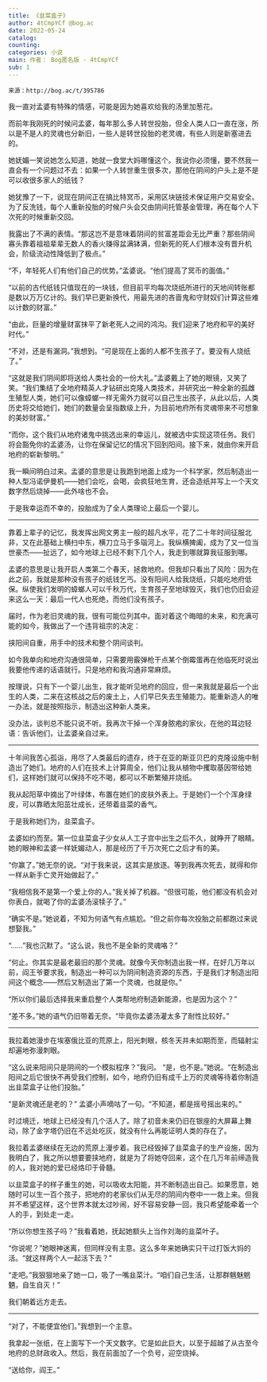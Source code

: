 ```yaml
---
title: 《韭菜盒子》
author: 4tCmpYCf @bog.ac
date: 2022-05-24
catalog: 
counting: 
categories: 小说
main: 作者： Bog匿名版 - 4tCmpYCf
sub: 1
---
```

    来源：http://bog.ac/t/395786

我一直对孟婆有特殊的情感，可能是因为她喜欢给我的汤里加葱花。

而前年我刚死的时候问孟婆，每年那么多人转世投胎，但全人类人口一直在涨，所以是不是人的灵魂也分新旧，一些人是转世投胎的老灵魂，有些人则是新塞进去的。

她妩媚一笑说她怎么知道，她就一食堂大妈哪懂这个。我说你必须懂，要不然我一直会有一个问题过不去：如果一个人转世重生很多次，那他在阴间的户头上是不是可以收很多家人的纸钱？

她犹豫了一下，说现在阴间正在搞比特冥币，采用区块链技术保证用户交易安全。为了反洗钱，每个人重新投胎的时候户头会交由阴间托管基金管理，再在每个人下次死的时候重新交回。

我露出了不满的表情。“那这岂不是意味着阴间的贫富差距会无比严重？那些阴间寡头靠着祖祖辈辈无数人的香火赚得盆满钵满，但新死的死人们根本没有晋升机会，阶级流动性降低到了极点。”

“不，年轻死人们有他们自己的优势。”孟婆说。“他们提高了冥币的面值。”

“以前的古代纸钱只值现在的一块钱，但目前平均每次烧纸所进行的天地间转账都是数以万万亿计的。我们早已更新换代，用最先进的吝啬鬼和守财奴们计算这些难以计数的财富。”

“由此，巨量的增量财富抹平了新老死人之间的鸿沟。我们迎来了地府和平的美好时代。”

“不对，还是有漏洞。”我想到。“可是现在上面的人都不生孩子了。要没有人烧纸了。”

“这就是我们阴间即将送给人类社会的一份大礼。”孟婆戴上了她的眼镜，又笑了笑。“我们集结了全地府精英人才钻研出克隆人类技术，并研究出一种全新的孤雌生殖型人类，她们可以像蟑螂一样无需外力就可以自己生出孩子，从此以后，人类历史将交给她们，她们的数量会呈指数级上升，为目前地府所有灵魂带来不可想象的美妙财富。”

“而你，这个我们从地府诸鬼中挑选出来的幸运儿，就被选中实现这项任务。我们将会豁免你的孟婆汤，让你在保留记忆的情况下回到阳间。接下来，就由你来开启地府的崭新黎明。”

我一瞬间明白过来。孟婆的意思是让我跑到地面上成为一个科学家，然后制造出一种人型冯诺伊曼机——她们会吃，会喝，会疯狂地生育，还会造纸并写上一个天文数字然后烧掉——此外啥也不会。

于是我幸运而不幸的，投胎成为了全人类理论上最后一个婴儿。

---

靠着上辈子的记忆，我发挥出网文男主一般的超凡水平，花了二十年时间征服北非，又在此基础上横扫中东，横刀立马于多瑙河上。我纵横捭阖，成为了又一位当世豪杰——扯远了，如今地球上已经不剩下几个人，我走到哪就算我征服到哪。

孟婆的意思是让我开启人类第二个春天，拯救地府。但我却只看出了风险：因为在此之前，我就是那种没有孩子的纸钱乞丐。没有阳间人给我烧纸，只能吃地府低保。纵使我们发明的蟑螂人可以千秋万代，生育孩子至地球毁灭，我们也仍旧会迎来这么一天：最后一代人也死绝，而他们没有孩子。

届时，作为老旧灵魂的我，很有可能位列其中。面对着这个晦暗的未来，和充满可能的如今，我做出了一个违背祖宗的决定：

挟阳间自重，用手中的技术和整个阴间谈判。

如今我单向和地府沟通很简单，只需要用霰弹枪干点某个倒霉蛋再在他临死时说出我要他传递的话语就行。只是地府和我沟通非常麻烦。

按理说，只有下一个婴儿出生，我才能听见地府的回应，但一来我就是最后一个出生的人类，二来在这核战之后的废土上，人们早已失去生殖能力。能重新造人的唯一办法，就是按照指示，制造出这种新人类来。

没办法，谈判总不能只说不听。我再次干掉一个浑身脓疱的家伙，在他的耳边轻语：告诉他们，让孟婆亲自过来。

---

十年间我苦心孤诣，用尽了人类最后的遗存，终于在亚的斯亚贝巴的克隆设施中制造出了她们。地府的人们在技术上计算周全，他们让我从植物中攫取基因带给她们，这样她们就可以保持不吃不喝，都可以不断繁殖并烧纸。

我从起阳草中摘出了叶绿体，布置在她们的皮肤外表上。于是她们一个个浑身绿皮，可以靠晒太阳茁壮成长，还带着韭菜的香气。

于是我称她们为，韭菜盒子。

孟婆如约而至。第一位韭菜盒子少女从人工子宫中出生之后不久，就睁开了眼睛。她的眼神和孟婆一样妩媚动人，那是经历了千万次死亡之后才有的美。

“你赢了。”她无奈的说。“对于我来说，这其实是放逐。等到我再次死去，就得和你一样从新手亡灵开始做起了。”

“我相信我不是第一个爱上你的人。”我关掉了机器。“但很可能，他们都没有机会对你表白，就喝了你的孟婆汤滚犊子了。”

“确实不是。”她说着，不知为何语气有点尴尬。“但之前你每次投胎之前都跑过来说想娶我。”

“……”我也沉默了。“这么说，我也不是全新的灵魂咯？”

“何止。你其实是最老最旧的那个灵魂。就像今天你制造出我一样，在好几万年以前，阎王爷要求我，制造出一种可以为阴间制造资源的东西，于是我们才制造出阳间这个概念——然后又制造出了第一个灵魂，也就是你。”

“所以你们最后选择我来重启整个人类帮地府制造新能源，也是因为这个？”

“差不多。”她的语气仍旧带着无奈。“毕竟你孟婆汤灌太多了耐性比较好。”

---

我拉着她漫步在埃塞俄比亚的荒原上，阳光刺眼，核冬天并未如期而至，而辐射尘却遍地弥漫刺眼。

“这么说来阳间只是阴间的一个模拟程序？”我问。
“是，也不是。”她说。“在制造出阳间之后它很快不再受我们控制，如今，地府仍旧有成千上万的灵魂等待着你制造出韭菜盒子让他们投胎。”

“是新灵魂还是老的？”
孟婆小声嘀咕了一句。“不知道，都是摇号摇出来的。”

时过境迁，地球上已经没有几个活人了。除了初音未来仍旧在银座的大屏幕上舞动，除了金字塔仍旧在不远处吃灰，就没有什么再能证明人类的存在了。

我拉着孟婆继续在无边的荒原上漫步着。我已经毁掉了韭菜盒子的生产设施，因为我明白了，我之所以想要要挟地府，就是为了将她夺回来，这个在几万年前缔造我的人，我对她的爱已经烙印于骨髓。

以韭菜盒子的样子重生的她，可以吸收太阳能，并不断制造出自己。如果愿意，她随时可以生一百个孩子，把地府的老家伙们从无尽的阴间内卷中一一救上来。但我并不希望这样，这个世界本就太过吵闹，好不容易安静一回，我只希望能牵着一个人的手，到处走一走。

“所以你想生孩子吗？”我看着她，抚起她额头上当作刘海的韭菜叶子。

“你说呢？”她眼神迷离，但同样没有主意。这么多年来她确实只干过打饭大妈的活。“就这样两个人一起活下去？”

“走吧。”我狠狠地亲了她一口，吸了一嘴韭菜汁。“咱们自己生活，让那群魑魅魍魉，自生自灭！”

我们朝着远方走去。

---

“对了，不能便宜他们。”我想到一个主意。

我拿起一张纸，在上面写下一个天文数字。它是如此巨大，以至于超越了从古至今地府的总财政收入。然后，我在前面加了一个负号，迎空烧掉。

“送给你，阎王。”
